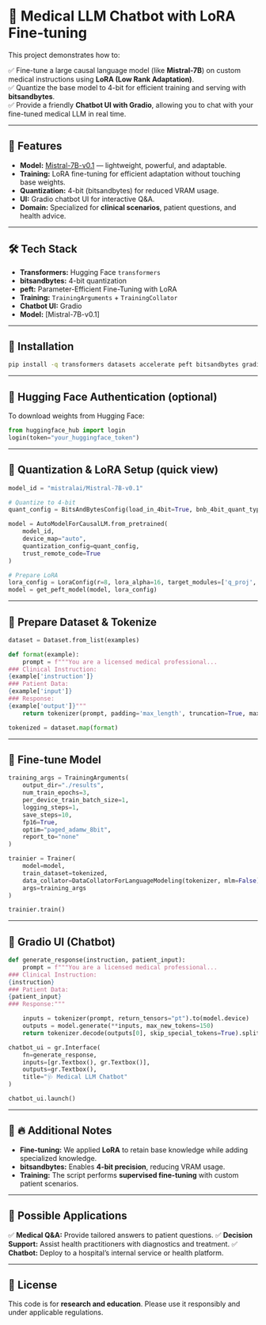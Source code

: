 # 🏥 Medical LLM Chatbot with LoRA Fine-tuning

This project demonstrates how to:

✅ Fine-tune a large causal language model (like **Mistral-7B**) on custom medical instructions using **LoRA (Low Rank Adaptation)**.  
✅ Quantize the base model to 4-bit for efficient training and serving with **bitsandbytes**.  
✅ Provide a friendly **Chatbot UI with Gradio**, allowing you to chat with your fine-tuned medical LLM in real time.

---

## 🌟 Features

- **Model:** [Mistral-7B-v0.1](https://huggingface.co/mistralai/Mistral-7B-v0.1) — lightweight, powerful, and adaptable.
- **Training:** LoRA fine-tuning for efficient adaptation without touching base weights.
- **Quantization:** 4-bit (bitsandbytes) for reduced VRAM usage.
- **UI:** Gradio chatbot UI for interactive Q&A.
- **Domain:** Specialized for **clinical scenarios**, patient questions, and health advice.

---

## 🛠 Tech Stack

- **Transformers:** Hugging Face `transformers`
- **bitsandbytes:** 4-bit quantization
- **peft:** Parameter-Efficient Fine-Tuning with LoRA
- **Training:** `TrainingArguments` + `TrainingCollator`
- **Chatbot UI:** Gradio
- **Model:** [Mistral-7B-v0.1]

---

## 🔹 Installation

```bash
pip install -q transformers datasets accelerate peft bitsandbytes gradio
````

---

## 🔹 Hugging Face Authentication (optional)

To download weights from Hugging Face:

```python
from huggingface_hub import login
login(token="your_huggingface_token")
```

---

## 🔹 Quantization & LoRA Setup (quick view)

```python
model_id = "mistralai/Mistral-7B-v0.1"

# Quantize to 4-bit
quant_config = BitsAndBytesConfig(load_in_4bit=True, bnb_4bit_quant_type='nf4')

model = AutoModelForCausalLM.from_pretrained(
    model_id,
    device_map="auto",
    quantization_config=quant_config,
    trust_remote_code=True
)

# Prepare LoRA
lora_config = LoraConfig(r=8, lora_alpha=16, target_modules=['q_proj', 'v_proj'], task_type=TaskType.CAUSAL_LM)
model = get_peft_model(model, lora_config)
```

---

## 🔹 Prepare Dataset & Tokenize

```python
dataset = Dataset.from_list(examples)

def format(example):
    prompt = f"""You are a licensed medical professional...
### Clinical Instruction:
{example['instruction']}
### Patient Data:
{example['input']}
### Response:
{example['output']}""" 
    return tokenizer(prompt, padding='max_length', truncation=True, max_length=512)

tokenized = dataset.map(format)
```

---

## 🔹 Fine-tune Model

```python
training_args = TrainingArguments(
    output_dir="./results",
    num_train_epochs=3,
    per_device_train_batch_size=1,
    logging_steps=1,
    save_steps=10,
    fp16=True,
    optim="paged_adamw_8bit",
    report_to="none"
)

trainier = Trainer(
    model=model,
    train_dataset=tokenized,
    data_collator=DataCollatorForLanguageModeling(tokenizer, mlm=False),
    args=training_args
)

trainier.train()
```

---

## 🔹 Gradio UI (Chatbot)

```python
def generate_response(instruction, patient_input):
    prompt = f"""You are a licensed medical professional...
### Clinical Instruction:
{instruction}
### Patient Data:
{patient_input}
### Response:"""

    inputs = tokenizer(prompt, return_tensors="pt").to(model.device)
    outputs = model.generate(**inputs, max_new_tokens=150)
    return tokenizer.decode(outputs[0], skip_special_tokens=True).split("### Response:")[-1].strip()

chatbot_ui = gr.Interface(
    fn=generate_response,
    inputs=[gr.Textbox(), gr.Textbox()],
    outputs=gr.Textbox(), 
    title="🩺 Medical LLM Chatbot"
)

chatbot_ui.launch()
```

---

## 🔹 🔥 Additional Notes

* **Fine-tuning:** We applied **LoRA** to retain base knowledge while adding specialized knowledge.
* **bitsandbytes:** Enables **4-bit precision**, reducing VRAM usage.
* **Training:** The script performs **supervised fine-tuning** with custom patient scenarios.

---

## 🌟 Possible Applications

✅ **Medical Q\&A:** Provide tailored answers to patient questions.
✅ **Decision Support:** Assist health practitioners with diagnostics and treatment.
✅ **Chatbot:** Deploy to a hospital’s internal service or health platform.

---

## 📝 License

This code is for **research and education**.
Please use it responsibly and under applicable regulations.

